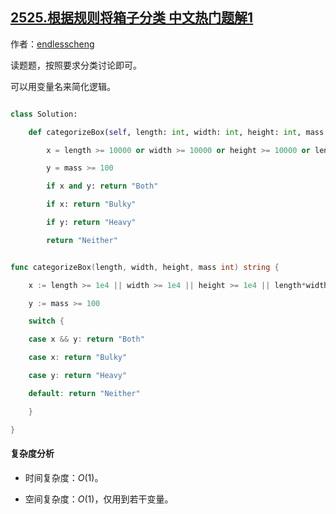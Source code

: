 ## [2525.根据规则将箱子分类 中文热门题解1](https://leetcode.cn/problems/categorize-box-according-to-criteria/solutions/100000/fen-lei-tao-lun-by-endlesscheng-aerr)

作者：[endlesscheng](https://leetcode.cn/u/endlesscheng)

读题题，按照要求分类讨论即可。

可以用变量名来简化逻辑。

```py [sol1-Python3]
class Solution:
    def categorizeBox(self, length: int, width: int, height: int, mass: int) -> str:
        x = length >= 10000 or width >= 10000 or height >= 10000 or length * width * height >= 10 ** 9
        y = mass >= 100
        if x and y: return "Both"
        if x: return "Bulky"
        if y: return "Heavy"
        return "Neither"
```

```go [sol1-Go]
func categorizeBox(length, width, height, mass int) string {
	x := length >= 1e4 || width >= 1e4 || height >= 1e4 || length*width*height >= 1e9
	y := mass >= 100
	switch {
	case x && y: return "Both"
	case x: return "Bulky"
	case y: return "Heavy"
	default: return "Neither"
	}
}
```

#### 复杂度分析

- 时间复杂度：$O(1)$。
- 空间复杂度：$O(1)$，仅用到若干变量。
